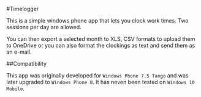 #Timelogger

This is a simple windows phone app that lets you clock work times. Two sessions per day are allowed.

You can then export a selected month to XLS, CSV formats to upload them to OneDrive or you can also format the clockings as text and send them as an e-mail.


##Compatibility

This app was originally developed for ```Windows Phone 7.5 Tango``` and was later upgraded to ```Windows Phone 8```. It has neven been tested on ```Windows 10 Mobile```.
